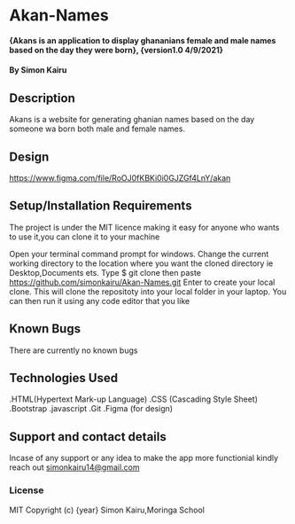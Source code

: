 # Akan-Names
#### {Akans is an application to display ghananians female and male names based on the day they were born}, {version1.0 4/9/2021}
#### By Simon Kairu
## Description
Akans is a website for generating ghanian names based on the day someone wa born both male and female names.
## Design
https://www.figma.com/file/RoOJ0fKBKi0i0GJZGf4LnY/akan
## Setup/Installation Requirements
The project is under the MIT licence making it easy for anyone who wants to use it,you can clone it to your machine

Open your terminal command prompt for windows.
Change the current working directory to the location where you want the cloned directory ie Desktop,Documents ets.
Type $ git clone then paste https://github.com/simonkairu/Akan-Names.git
Enter to create your local clone.
This will clone the repositoty into your local folder in your laptop.
You can then run it using any code editor that you like
## Known Bugs
There are currently no known bugs 
## Technologies Used
.HTML(Hypertext Mark-up Language)
.CSS (Cascading Style Sheet)
.Bootstrap
.javascript
.Git
.Figma (for design)
## Support and contact details
Incase of any support or any idea to make the app more functionial kindly reach out simonkairu14@gmail.com

### License
MIT
Copyright (c) {year} Simon Kairu,Moringa School